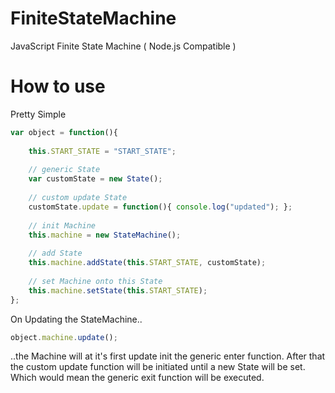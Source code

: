 # FiniteStateMachine
JavaScript Finite State Machine ( Node.js Compatible )

# How to use

Pretty Simple

```javascript
var object = function(){
	
	this.START_STATE = "START_STATE";
	
	// generic State
	var customState = new State();
	
	// custom update State
	customState.update = function(){ console.log("updated"); };
	
	// init Machine
	this.machine = new StateMachine();
	
	// add State
	this.machine.addState(this.START_STATE, customState);
	
	// set Machine onto this State
	this.machine.setState(this.START_STATE);
};
```

On Updating the StateMachine..

```javascript
object.machine.update();
```

..the Machine will at it's first update init the generic enter function.
After that the custom update function will be initiated until a new State will be set.
Which would mean the generic exit function will be executed.